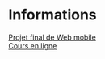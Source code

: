 # Informations  
[Projet final de Web mobile](https://github.com/jeremydeblaecker/Mes-tops-plantes)  
[Cours en ligne](https://docs.google.com/presentation/d/1Jio9mRydfkA6b6iJP8xSMbK_mdLUfAG4fKJfv8-yR4A/edit#slide=id.p)  
